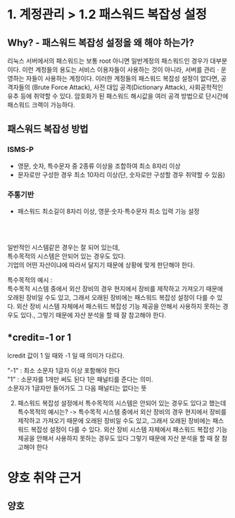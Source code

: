 # 1. 계정관리 > 1.2 패스워드 복잡성 설정

## Why? - 패스워드 복잡성 설정을 왜 해야 하는가?
리눅스 서버에서의 패스워드는 보통 root 아니면 일반계정의 패스워드인 경우가 대부분이다. 이런 계정들의 용도는 서비스 이용자들이 사용하는 것이 아니라, 서버를 관리ㆍ운영하는 자들이 사용하는 계정이다. 이러한 계정들의 패스워드 복잡성 설정이 없다면, 공격자들의 (Brute Force Attack), 사전 대입 공격(Dictionary Attack), 사회공학적인 유추 등에 취약할 수 있다. 암호화가 된 패스워드 해시값을 여러 공격 방법으로 단시간에 패스워드 크랙이 가능하다.

## 패스워드 복잡성 방법
### ISMS-P
- 영문, 숫자, 특수문자 중 2종류 이상을 조합하여 최소 8자리 이상   
- 문자로만 구성한 경우 최소 10자리 이상(단, 숫자로만 구성할 경우 취약할 수 있음)

### 주통기반
- 패스워드 최소길이 8자리 이상, 영문·숫자·특수문자 최소 입력 기능 설정

</br>
</br>

일반적인 시스템같은 경우는 잘 되어 있는데,   
특수목적의 시스템은 안되어 있는 경우도 있다.   
기업의 어떤 자산이냐에 따라서 달지기 때문에 상황에 맞게 판단해야 한다.

특수목적의 예시 :    
특수목적 시스템 중에서 외산 장비의 경우 현지에서 장비를 제작하고 가져오기 때문에 오래된 장비일 수도 있고, 그래서 오래된 장비에는 패스워드 복잡성 설정이 다를 수 있다. 
외산 장비 시스템 자체에서 패스워드 복잡성 기능 제공을 안해서 사용하지 못하는 경우도 있다.,
그렇기 때문에 자산 분석을 할 때 잘 참고해야 한다.


## *credit=-1 or 1
lcredit 값이 1 일 때와 -1 일 때 의미가 다르다.      

"-1" : 최소 소문자 1글자 이상 포함해야 한다         
"1"  : 소문자를 1개만 써도 된다 
1은 패널티를 준다는 의미.   
소문자가 1글자만 들어가도 그 다음 패널티는 없다는 뜻        




2. 패스워드 복잡성 설정에서 
특수목적의 시스템은 안되어 있는 경우도 있다고 했는데
특수목적의 예시는?
->
특수목적 시스템 중에서 외산 장비의 경우 현지에서 장비를 제작하고 가져오기 때문에 오래된 장비일 수도 있고, 그래서 오래된 장비에는 패스워드 복잡성 설정이 다를 수 있다. 
외산 장비 시스템 자체에서 패스워드 복잡성 기능 제공을 안해서 사용하지 못하는 경우도 있다
그렇기 때문에 자산 분석을 할 때 잘 참고해야 한다




# 양호 취약 근거
## 양호
### 